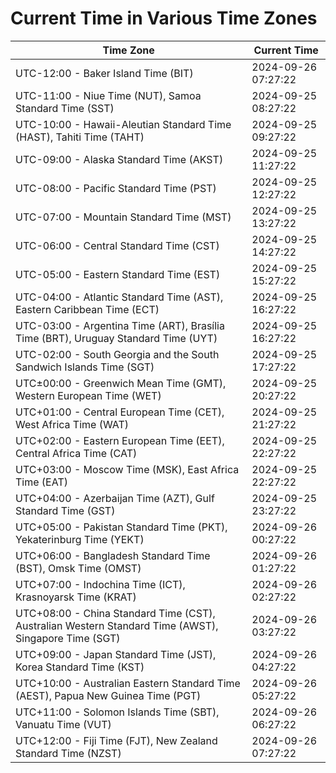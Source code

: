 # Current Time in Various Time Zones

| Time Zone | Current Time |
|-----------|--------------|
| UTC-12:00 - Baker Island Time (BIT) | 2024-09-26 07:27:22 |
| UTC-11:00 - Niue Time (NUT), Samoa Standard Time (SST) | 2024-09-25 08:27:22 |
| UTC-10:00 - Hawaii-Aleutian Standard Time (HAST), Tahiti Time (TAHT) | 2024-09-25 09:27:22 |
| UTC-09:00 - Alaska Standard Time (AKST) | 2024-09-25 11:27:22 |
| UTC-08:00 - Pacific Standard Time (PST) | 2024-09-25 12:27:22 |
| UTC-07:00 - Mountain Standard Time (MST) | 2024-09-25 13:27:22 |
| UTC-06:00 - Central Standard Time (CST) | 2024-09-25 14:27:22 |
| UTC-05:00 - Eastern Standard Time (EST) | 2024-09-25 15:27:22 |
| UTC-04:00 - Atlantic Standard Time (AST), Eastern Caribbean Time (ECT) | 2024-09-25 16:27:22 |
| UTC-03:00 - Argentina Time (ART), Brasília Time (BRT), Uruguay Standard Time (UYT) | 2024-09-25 16:27:22 |
| UTC-02:00 - South Georgia and the South Sandwich Islands Time (SGT) | 2024-09-25 17:27:22 |
| UTC±00:00 - Greenwich Mean Time (GMT), Western European Time (WET) | 2024-09-25 20:27:22 |
| UTC+01:00 - Central European Time (CET), West Africa Time (WAT) | 2024-09-25 21:27:22 |
| UTC+02:00 - Eastern European Time (EET), Central Africa Time (CAT) | 2024-09-25 22:27:22 |
| UTC+03:00 - Moscow Time (MSK), East Africa Time (EAT) | 2024-09-25 22:27:22 |
| UTC+04:00 - Azerbaijan Time (AZT), Gulf Standard Time (GST) | 2024-09-25 23:27:22 |
| UTC+05:00 - Pakistan Standard Time (PKT), Yekaterinburg Time (YEKT) | 2024-09-26 00:27:22 |
| UTC+06:00 - Bangladesh Standard Time (BST), Omsk Time (OMST) | 2024-09-26 01:27:22 |
| UTC+07:00 - Indochina Time (ICT), Krasnoyarsk Time (KRAT) | 2024-09-26 02:27:22 |
| UTC+08:00 - China Standard Time (CST), Australian Western Standard Time (AWST), Singapore Time (SGT) | 2024-09-26 03:27:22 |
| UTC+09:00 - Japan Standard Time (JST), Korea Standard Time (KST) | 2024-09-26 04:27:22 |
| UTC+10:00 - Australian Eastern Standard Time (AEST), Papua New Guinea Time (PGT) | 2024-09-26 05:27:22 |
| UTC+11:00 - Solomon Islands Time (SBT), Vanuatu Time (VUT) | 2024-09-26 06:27:22 |
| UTC+12:00 - Fiji Time (FJT), New Zealand Standard Time (NZST) | 2024-09-26 07:27:22 |
